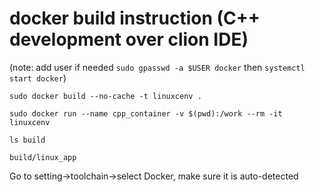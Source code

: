 
# docker build instruction (C++ development over clion IDE)

(note: add user if needed `sudo gpasswd -a $USER docker` then `systemctl start docker`)

```
sudo docker build --no-cache -t linuxcenv .

sudo docker run --name cpp_container -v $(pwd):/work --rm -it linuxcenv

ls build

build/linux_app
```
Go to setting->toolchain->select Docker, make sure it is auto-detected
